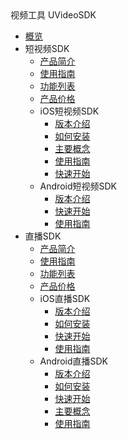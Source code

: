 <div class="sidebar_title icon__video"> 视频工具 UVideoSDK</div>

* [概览](video/uvideo_sdk/overview)
* 短视频SDK
    * [产品简介](video/uvideo_sdk/short_sdk/intro)
    * [使用指南](video/uvideo_sdk/short_sdk/guide)
    * [功能列表](video/uvideo_sdk/short_sdk/functions)
    * [产品价格](video/uvideo_sdk/short_sdk/price)
    * iOS短视频SDK
        * [版本介绍](video/uvideo_sdk/short_sdk/ios/intro)
        * [如何安装](video/uvideo_sdk/short_sdk/ios/install)
        * [主要概念](video/uvideo_sdk/short_sdk/ios/concept)
        * [使用指南](video/uvideo_sdk/short_sdk/ios/guide)
        * [快速开始](video/uvideo_sdk/short_sdk/ios/start)
    * Android短视频SDK
        * [版本介绍](video/uvideo_sdk/short_sdk/android/intro)
        * [快速开始](video/uvideo_sdk/short_sdk/android/start)
        * [使用指南](video/uvideo_sdk/short_sdk/android/guide)
* 直播SDK
    * [产品简介](video/uvideo_sdk/live_sdk/intro)
    * [使用指南](video/uvideo_sdk/live_sdk/guide)
    * [功能列表](video/uvideo_sdk/live_sdk/functions)
    * [产品价格](video/uvideo_sdk/live_sdk/price)
    * iOS直播SDK
        * [版本介绍](video/uvideo_sdk/live_sdk/ios/start)
        * [如何安装](video/uvideo_sdk/live_sdk/ios/install)
        * [快速开始](video/uvideo_sdk/live_sdk/ios/intro)
        * [使用指南](video/uvideo_sdk/live_sdk/ios/guide)   
    * Android直播SDK
        * [版本介绍](video/uvideo_sdk/live_sdk/android/intro)
        * [如何安装](video/uvideo_sdk/live_sdk/android/install)
        * [快速开始](video/uvideo_sdk/live_sdk/android/start)
        * [主要概念](video/uvideo_sdk/live_sdk/android/concept)
        * [使用指南](video/uvideo_sdk/live_sdk/android/guide)
   
    
   
   
    
        